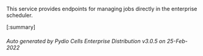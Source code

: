 






This service provides endpoints for managing jobs directly in the enterprise scheduler.

[:summary]

###### Auto generated by Pydio Cells Enterprise Distribution v3.0.5 on 25-Feb-2022

